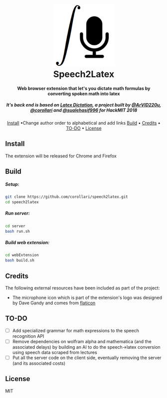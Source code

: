
<h1 align="center">
  <br>
  <img src="https://raw.githubusercontent.com/corollari/speech2latex/master/webExtension/promo/logo.png" width="200"></a>
  <br>
  Speech2Latex
  <br>
</h1>

<h4 align="center">Web browser extension that let's you dictate math formulas by converting spoken math into latex</h4>

<h5 align="center">It's back end is based on <a href="https://github.com/ArVID220u/latexdictation" target="_blank">Latex Dictation</a>, a project built by <a href="https://github.com/ArVID220u">@ArVID220u</a>, <a href="https://github.com/corollari">@corollari</a> and <a href="https://github.com/sualehasif996">@sualehasif996</a> for HackMIT 2018</h5>

<p align="center">
  <a href="#install">Install</a> •Change author order to alphabetical and add links
  <a href="#build">Build</a> •
  <a href="#credits">Credits</a> •
  <a href="#to-do">TO-DO</a> •
  <a href="#license">License</a>
</p>

<!--![screenshot](https://raw.githubusercontent.com/corollari/speech2latex/master/webExtension/promo/screenshot.png)-->

## Install
The extension will be released for Chrome and Firefox

## Build
##### Setup:
```bash
git clone https://github.com/corollari/speech2latex.git
cd speech2latex
```
##### Run server:
```bash
cd server
bash run.sh
```
##### Build web extension:
```bash
cd webExtension
bash build.sh
```

## Credits
The following external resources have been included as part of the project:
- The microphone icon which is part of the extension's logo was designed by Dave Gandy and comes from [flaticon](https://www.flaticon.com)

## TO-DO
- [ ] Add specialized grammar for math expressions to the speech recognition API
- [ ] Remove dependencies on wolfram alpha and mathematica (and the associated delays) by building an AI to do the speech-\>latex conversion using speech data scraped from lectures
- [ ] Put all the server code on the client side, eventually removing the server (and its associated costs) 

## License
MIT
